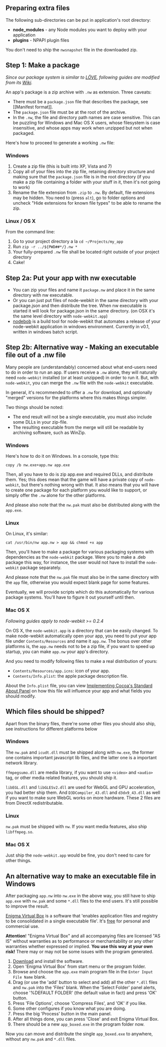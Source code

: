 ## Preparing extra files

The following sub-directories can be put in application's root directory:

* **node_modules** - any Node modules you want to deploy with your application
* **plugins** - NPAPI plugin files

You don't need to ship the `nwsnapshot` file in the downloaded zip.

## Step 1: Make a package

_Since our package system is similar to [LÖVE](https://love2d.org), following guides are modified from its [Wiki](https://love2d.org/wiki/Game_Distribution)._

An app's package is a zip archive with `.nw` as extension. Three caveats:

* There must be a `package.json` file that describes the package, see [[Manifest format]].
* The `package.json` file must be at the root of the archive. 
* In the `.nw`, the file and directory path names are case sensitive. This can be puzzling for Windows and Mac OS X users, whose filesystem is case insensitive, and whose apps may work when unzipped but not when packaged.

Here's how to proceed to generate a working `.nw` file:

### Windows 

1. Create a zip file (this is built into XP, Vista and 7) 
2. Copy all of your files into the zip file, retaining directory structure and making sure that the `package.json` file is in the root directory (if you make a zip file containing a folder with your stuff in it, then it's not going to work) 
3. Rename the file extension from `.zip` to `.nw`. By default, file extensions may be hidden. You need to (press `alt`), go to folder options and uncheck "Hide extensions for known file types" to be able to rename the zip. 

### Linux / OS X 

From the command line: 

1. Go to your project directory a la `cd ~/Projects/my_app`
2. Run `zip -r ../${PWD##*/}.nw *`
3. Your fully-prepared `.nw` file shall be located right outside of your project directory 
4. Cake!

## Step 2a: Put your app with nw executable

* You can zip your files and name it `package.nw` and place it in the same directory with nw executable.
* Or you can just put files of node-webkit in the same directory with your package.json and then distribute the tree. When nw executable is started it will look for package.json in the same directory. (on OSX it's the same level directory with `node-webkit.app`)
* [nodebob](https://github.com/geo8bit/nodebob) is a build tool for node-webkit that automates a release of your node-webkit application in windows environment. Currently in v0.1, written in windows batch script.

## Step 2b: Alternative way - Making an executable file out of a .nw file 

Many people are (understandably) concerned about what end-users need to do in order to run an app. If users receive a `.nw` alone, they will naturally need `node-webkit` installed (or at least unzipped) in order to run it. But, with `node-webkit`, you can merge the `.nw` file with the `node-webkit` executable. 

In general, it's recommended to offer a `.nw` for download, and optionally "merged" versions for the platforms where this makes things simpler. 

Two things should be noted: 

* The end result will not be a single executable, you must also include some DLLs in your zip-file. 
* The resulting executable from the merge will still be readable by archiving software, such as WinZip.

### Windows 

Here's how to do it on Windows. In a console, type this: 

    copy /b nw.exe+app.nw app.exe 

Then, all you have to do is zip app.exe and required DLLs, and distribute them. Yes; this does mean that the game will have a private copy of `node-webkit`, but there's nothing wrong with that. It also means that you will have to create one package for each platform you would like to support, or simply offer the `.nw` alone for the other platforms. 

And please also note that the `nw.pak` must also be distributed along with the `app.exe`.

### Linux 

On Linux, it's similar: 

    cat /usr/bin/nw app.nw > app && chmod +x app 

Then, you'll have to make a package for various packaging systems with dependencies as the `node-webkit` package. Were you to make a .deb package this way, for instance, the user would not have to install the `node-webkit` package separately. 

And please note that the `nw.pak` file must also be in the same directory with the `app` file, otherwise you would expect blank page for some features.

Eventually, we will provide scripts which do this automatically for various package systems. You'll have to figure it out yourself until then. 

### Mac OS X 

_Following guides apply to node-webkit >= 0.2.4_

On OS X, the `node-webkit.app` is a directory that can be easily changed. To make node-webkit automatically open your app, you need to put your app file under `Contents/Resources` and name it `app.nw`. The bonus over other platforms is, the `app.nw` needs not to be a zip file, if you want to speed up startup, you can make `app.nw` your app's directory.

And you need to modify following files to make a real distribution of yours:

* `Contents/Resources/app.icns`: icon of your app.
* `Contents/Info.plist`: the apple package description file.

About the `Info.plist` file, you can view [Implementing Cocoa's Standard About Panel](http://cocoadevcentral.com/articles/000071.php) on how this file will influence your app and what fields you should modify.

## Which files should be shipped?

Apart from the binary files, there're some other files you should also ship, see instructions for different platforms below

### Windows

The `nw.pak` and `icudt.dll` must be shipped along with `nw.exe`, the former one contains important javascript lib files, and the latter one is a important network library.

`ffmpegsumo.dll` are media library, if you want to use `<video>` and `<audio>` tag, or other media related features, you should ship it.

`libEGL.dll` and `libGLESv2.dll` are used for WebGL and GPU acceleration, you had better ship them. And `D3DCompiler_43.dll` and `d3dx9_43.dll` as well if you want to make sure WebGL works on more hardware. These 2 files are from DirectX redistributable.

### Linux

`nw.pak` must be shipped with `nw`. If you want media features, also ship `libffmpeg.so`.

### Mac OS X

Just ship the `node-webkit.app` would be fine, you don't need to care for other things.

## An alternative way to make an executable file in Windows

After packaging `app.nw` into `nw.exe` in the above way, you still have to ship `app.exe` with `nw.pak` and some `*.dll` files to the end users. It's still possible to improve the result.

[Enigma Virtual Box](http://enigmaprotector.com/en/aboutvb.html) is a software that 'enables application files and registry to be consolidated in a single executable file'. It's [free](http://forum.enigmaprotector.com/viewtopic.php?f=20&t=5334) for personal and commercial use. 

__Attention__! "Enigma Virtual Box" and all accompanying files are licensed "AS IS" without warranties as to performance or merchantability or any other warranties whether expressed or implied. __You use this way at your own risk!__ There may or may not be some issues with the program generated.

1. [Download](http://enigmaprotector.com/assets/files/enigmavb.exe) and install the software. 
2. Open 'Enigma Virtual Box' from start menu or the program folder.
3. Browse and choose the `app.exe` main program file in the `Enter Input File Name` blank.
4. Drag (or use the 'add' button to select and add) all the other `*.dll` files and `nw.pak` into the 'Files' blank. When the 'Select Folder' panel alerts, choose '%DEFAULT FOLDER' (the default value in fact) and press 'OK' button.
5. Press 'File Options', choose 'Compress Files', and 'OK' if you like.
6. Some other configures if you know what you are doing.
7. Press the big 'Process' button in the main panel.
8. After all things done, you can press 'Close' and exit Enigma Virtual Box.
9. There should be a new `app_boxed.exe` in the program folder now.

Now you can move and distribute the single `app_boxed.exe` to anywhere, without any `nw.pak` and `*.dll` files.